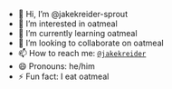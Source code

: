 - 👋 Hi, I’m @jakekreider-sprout
- 👀 I’m interested in oatmeal
- 🌱 I’m currently learning oatmeal
- 💞️ I’m looking to collaborate on oatmeal
- 📫 How to reach me:  [`@jakekreider`](https://github.com/jakekreider)
- 😄 Pronouns: he/him
- ⚡ Fun fact: I eat oatmeal

<!---
jakekreider-sprout/jakekreider-sprout is a ✨ special ✨ repository because its `README.md` (this file) appears on your GitHub profile.
You can click the Preview link to take a look at your changes.
--->
